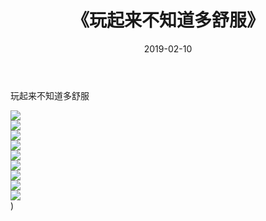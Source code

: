 ﻿---
layout: post
title:  《玩起来不知道多舒服》
date:   2019-02-10
img: http://img.660000.xyz/Sharelink/唯美/2019/玩起来不知道多舒服/000.jpg
categories: [美女, 清纯, 唯美]
---

玩起来不知道多舒服

  ![](http://img.660000.xyz/Sharelink/唯美/2019/玩起来不知道多舒服/001.jpg) <br> ![](http://img.660000.xyz/Sharelink/唯美/2019/玩起来不知道多舒服/002.jpg) <br> ![](http://img.660000.xyz/Sharelink/唯美/2019/玩起来不知道多舒服/003.jpg) <br> ![](http://img.660000.xyz/Sharelink/唯美/2019/玩起来不知道多舒服/004.jpg) <br> ![](http://img.660000.xyz/Sharelink/唯美/2019/玩起来不知道多舒服/005.jpg) <br> ![](http://img.660000.xyz/Sharelink/唯美/2019/玩起来不知道多舒服/006.jpg) <br> ![](http://img.660000.xyz/Sharelink/唯美/2019/玩起来不知道多舒服/007.jpg) <br> ![](http://img.660000.xyz/Sharelink/唯美/2019/玩起来不知道多舒服/008.jpg) <br> ![](http://img.660000.xyz/Sharelink/唯美/2019/玩起来不知道多舒服/009.jpg) <br>) <br>